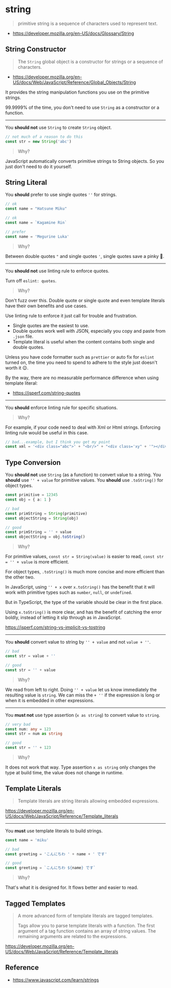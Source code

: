 # string

> primitive string is a sequence of characters used to represent text.

- <https://developer.mozilla.org/en-US/docs/Glossary/String>

## String Constructor

> The `String` global object is a constructor for strings or a sequence of characters.

- <https://developer.mozilla.org/en-US/docs/Web/JavaScript/Reference/Global_Objects/String>

It provides the string manipulation functions you use on the primitive strings.

99.9999% of the time,
you don't need to use `String` as a constructor or a function.

---

You **should not** use `String` to create `String` object.

```ts
// not much of a reason to do this
const str = new String('abc')
```

> Why?

JavaScript automatically converts primitive strings to String objects.
So you just don't need to do it yourself.

## String Literal

You **should** prefer to use single quotes `''` for strings.

```ts
// ok
const name = "Hatsune Miku"

// ok
const name = `Kagamine Rin`

// prefer
const name = 'Megurine Luka'
```

> Why?

Between double quotes `"` and single quotes `'`,
single quotes save a pinky 🤞.

---

You **should not** use linting rule to enforce quotes.

Turn off `eslint: quotes`.

> Why?

Don't fuzz over this.
Double quote or single quote and even template literals have their own benefits and use cases.

Use linting rule to enforce it just call for trouble and frustration.

- Single quotes are the easiest to use.
- Double quotes work well with JSON, especially you copy and paste from `.json` file.
- Template literal is useful when the content contains both single and double quotes.

Unless you have code formatter such as `prettier` or auto fix for `eslint` turned on,
the time you need to spend to adhere to the style just doesn't worth it 😉.

By the way, there are no measurable performance difference when using template literal:

- <https://jsperf.com/string-quotes>

---

You **should** enforce linting rule for specific situations.

> Why?

For example, if your code need to deal with Xml or Html strings.
Enforcing linting rule would be useful in this case.

```ts
// bad...example, but I think you get my point
const xml = '<div class="abc">' + "<br/>" + "<div class='xy" + '"></div></div>'
```

## Type Conversion

You **should not** use `String` (as a function) to convert value to a string.
You **should** use `'' + value` for primitive values.
You **should** use `.toString()` for object types.

```ts
const primitive = 12345
const obj = { a: 1 }

// bad
const primString = String(primitive)
const objectString = String(obj)

// good
const primString = '' + value
const objectString = obj.toString()
```

> Why?

For primitive values,
`const str = String(value)` is easier to read,
`const str = '' + value` is more efficient.

For object types,
`.toString()` is much more concise and more efficient than the other two.

In JavaScript,
using `'' + x` over `x.toString()` has the benefit that it will work with primitive types such as `number`, `null`, or `undefined`.

But in TypeScript,
the type of the variable should be clear in the first place.

Using `x.toString()` is more clear,
and has the benefit of catching the error boldly,
instead of letting it slip through as in JavaScript.

<https://jsperf.com/string-vs-implicit-vs-tostring>

---

You **should** convert value to string by `'' + value` and not `value + ''`.

```ts
// bad
const str = value + ''

// good
const str = '' + value
```

> Why?

We read from left to right.
Doing `'' + value` let us know immediately the resulting value is `string`.
We can miss the `+ ''` if the expression is long or when it is embedded in other expressions.

---

You **must not** use type assertion (`x as string`) to convert value to `string`.

```ts
// very bad
const num: any = 123
const str = num as string

// good
const str = '' + 123
```

> Why?

It does not work that way.
Type assertion `x as string` only changes the type at build time,
the value does not change in runtime.

## Template Literals

> Template literals are string literals allowing embedded expressions.

<https://developer.mozilla.org/en-US/docs/Web/JavaScript/Reference/Template_literals>

---

You **must** use template literals to build strings.

```ts
const name = 'miku'

// bad
const greeting = 'こんにちわ ' + name + ' です'

// good
const greeting = `こんにちわ ${name} です`
```

> Why?

That's what it is designed for.
It flows better and easier to read.

## Tagged Templates

> A more advanced form of template literals are tagged templates.
>
> Tags allow you to parse template literals with a function. The first argument of a tag function contains an array of string values. The remaining arguments are related to the expressions.

<https://developer.mozilla.org/en-US/docs/Web/JavaScript/Reference/Template_literals>

## Reference

- <https://www.javascript.com/learn/strings>

